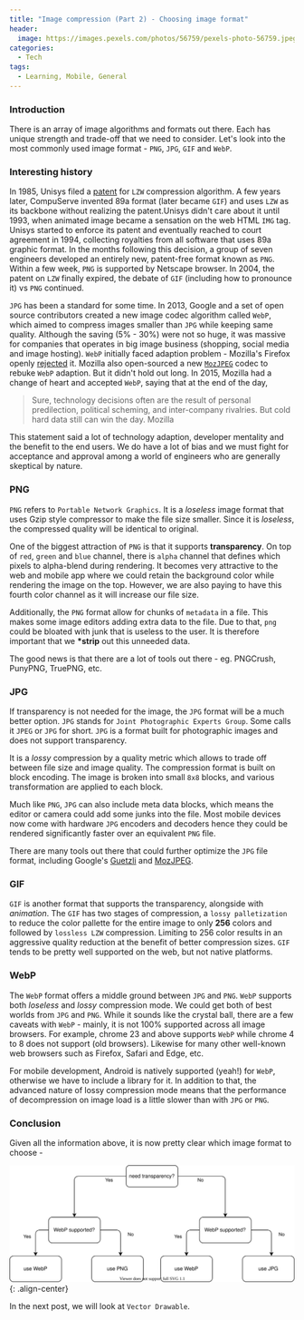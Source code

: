 ```yaml
---
title: "Image compression (Part 2) - Choosing image format"
header:
  image: https://images.pexels.com/photos/56759/pexels-photo-56759.jpeg
categories:
  - Tech
tags:
  - Learning, Mobile, General
---
```


### Introduction

There is an array of image algorithms and formats out there. Each has unique strength and trade-off that we need to consider. Let's look into the most commonly used image format - `PNG`, `JPG`, `GIF` and `WebP`.

### Interesting history

In 1985, Unisys filed a [patent][lzw-patent] for `LZW` compression algorithm. A few years later, CompuServe invented 89a format (later became `GIF`) and uses `LZW` as its backbone without realizing the patent.Unisys didn't care about it until 1993, when animated image became a sensation on the web HTML `IMG` tag. Unisys started to enforce its patent and eventually reached to court agreement in 1994, collecting royalties from all software that uses 89a graphic format. In the months following this decision, a group of seven engineers developed an entirely new, patent-free format known as `PNG`. Within a few week, `PNG` is supported by Netscape browser. In 2004, the patent on `LZW` finally expired, the debate of `GIF` (including how to pronounce it) vs `PNG` continued.

`JPG` has been a standard for some time. In 2013, Google and a set of open source contributors created a new image codec algorithm called `WebP`, which aimed to compress images smaller than `JPG` while keeping same quality. Although the saving (5% - 30%) were not so huge, it was massive for companies that operates in big image business (shopping, social media and image hosting). `WebP` initially faced adaption problem - Mozilla's Firefox openly [rejected][mozilla-reject-webp] it. Mozilla also open-sourced a new [`MozJPEG`][mozjpeg] codec to rebuke `WebP` adaption. But it didn't hold out long. In 2015, Mozilla had a change of heart and accepted `WebP`, saying that at the end of the day,

> Sure, technology decisions often are the result of personal predilection, political scheming, and inter-company rivalries. But cold hard data still can win the day.
> Mozilla

This statement said a lot of technology adaption, developer mentality and the benefit to the end users. We do have a lot of bias and we must fight for acceptance and approval among a world of engineers who are generally skeptical by nature.

### PNG

`PNG` refers to `Portable Network Graphics`. It is a _loseless_ image format that uses Gzip style compressor to make the file size smaller. Since it is _loseless_, the compressed quality will be identical to original.

One of the biggest attraction of `PNG` is that it supports **transparency**. On top of `red`, `green` and `blue` channel, there is `alpha` channel that defines which pixels to alpha-blend during rendering. It becomes very attractive to the web and mobile app where we could retain the background color while rendering the image on the top. However, we are also paying to have this fourth color channel as it will increase our file size.

Additionally, the `PNG` format allow for chunks of `metadata` in a file. This makes some image editors adding extra data to the file. Due to that, `png` could be bloated with junk that is useless to the user. It is therefore important that we **\*strip** out this unneeded data.

The good news is that there are a lot of tools out there - eg. PNGCrush, PunyPNG, TruePNG, etc.

### JPG

If transparency is not needed for the image, the `JPG` format will be a much better option. `JPG` stands for `Joint Photographic Experts Group`. Some calls it `JPEG` or `JPG` for short. `JPG` is a format built for photographic images and does not support transparency.

It is a _lossy_ compression by a quality metric which allows to trade off between file size and image quality. The compression format is built on block encoding. The image is broken into small `8x8` blocks, and various transformation are applied to each block.

Much like `PNG`, `JPG` can also include meta data blocks, which means the editor or camera could add some junks into the file. Most mobile devices now come with hardware `JPG` encoders and decoders hence they could be rendered significantly faster over an equivalent `PNG` file.

There are many tools out there that could further optimize the `JPG` file format, including Google's [Guetzli](https://github.com/google/guetzli) and [MozJPEG](https://github.com/mozilla/mozjpeg).

### GIF

`GIF` is another format that supports the transparency, alongside with _animation_. The `GIF` has two stages of compression, a `lossy palletization` to reduce the color pallette for the entire image to only **256** colors and followed by `lossless LZW` compression. Limiting to 256 color results in an aggressive quality reduction at the benefit of better compression sizes. `GIF` tends to be pretty well supported on the web, but not native platforms.

### WebP

The `WebP` format offers a middle ground between `JPG` and `PNG`. `WebP` supports both _loseless_ and _lossy_ compression mode. We could get both of best worlds from `JPG` and `PNG`. While it sounds like the crystal ball, there are a few caveats with `WebP` - mainly, it is not 100% supported across all image browsers. For example, chrome 23 and above supports `WebP` while chrome 4 to 8 does not support (old browsers). Likewise for many other well-known web browsers such as Firefox, Safari and Edge, etc.

For mobile development, Android is natively supported (yeah!) for `WebP`, otherwise we have to include a library for it. In addition to that, the advanced nature of lossy compression mode means that the performance of decompression on image load is a little slower than with `JPG` or `PNG`.

### Conclusion

Given all the information above, it is now pretty clear which image format to choose -

![flow](/assets/images/image-compression.drawio.svg){: .align-center}

In the next post, we will look at `Vector Drawable`.

[lzw-patent]: https://cs.stanford.edu/people/eroberts/cs201/projects/1999-00/software-patents/lzw.html
[mozilla-reject-webp]: https://arstechnica.com/information-technology/2011/05/mozilla-rejects-webp-image-format-google-adds-it-to-picasa/
[mozjpeg]: https://github.com/mozilla/mozjpeg
[facebook-webp-adpation]: https://www.cnet.com/tech/services-and-software/facebook-tries-googles-webp-image-format-users-squawk/
[mozilla-accept-webp]: https://www.cnet.com/tech/services-and-software/why-mozilla-had-a-change-of-heart-about-webp-images/
